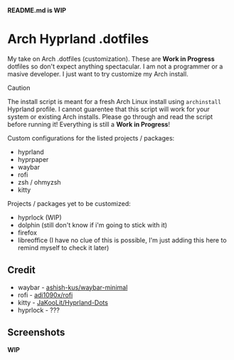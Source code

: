 **README.md is WIP**

# Arch Hyprland .dotfiles

My take on Arch .dotfiles (customization). These are **Work in Progress** dotfiles so don't expect anything spectacular. I am not a programmer or a masive developer. I just want to try customize my Arch install.

> [!CAUTION]
> The install script is meant for a fresh Arch Linux install using `archinstall` Hyprland profile. I cannot guarentee that this script will work for your system or existing Arch installs. Please go through and read the script before running it! Everything is still a **Work in Progress**!

Custom configurations for the listed projects / packages:
- hyprland
- hyprpaper
- waybar
- rofi
- zsh / ohmyzsh
- kitty

Projects / packages yet to be customized:
- hyprlock (WIP)
- dolphin (still don't know if i'm going to stick with it)
- firefox
- libreoffice (I have no clue of this is possible, I'm just adding this here to remind myself to check it later)

## Credit
- waybar - [ashish-kus/waybar-minimal](https://github.com/ashish-kus/waybar-minimal)
- rofi - [adi1090x/rofi](https://github.com/adi1090x/rofi)
- kitty - [JaKooLit/Hyprland-Dots](https://github.com/JaKooLit/Hyprland-Dots)
- hyprlock - ???

## Screenshots
**WIP**
